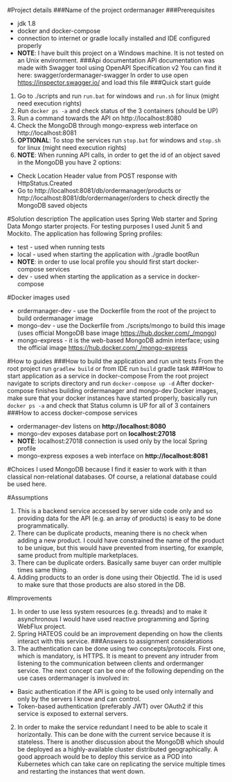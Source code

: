 #Project details
###Name of the project
ordermanager
###Prerequisites
* jdk 1.8
* docker and docker-compose
* connection to internet or gradle locally installed and IDE configured properly
* **NOTE**: I have built this project on a Windows machine. It is not tested on an Unix environment.
###Api documentation
API documentation was made with Swagger tool using OpenAPI Specification v2
You can find it here: swagger/ordermanager-swagger
In order to use open https://inspector.swagger.io/ and load this file
###Quick start guide
1. Go to ./scripts and run `run.bat` for windows and `run.sh` for linux (might need execution rights)
2. Run `docker ps -a` and check status of the 3 containers (should be UP)
3. Run a command towards the API on http://localhost:8080
4. Check the MongoDB through mongo-express web interface on http://localhost:8081
5. **OPTIONAL**: To stop the services run `stop.bat` for windows and `stop.sh` for linux (might need execution rights) 
6. **NOTE**: When running API calls, in order to get the id of an object saved in the MongoDB you have 2 options:
* Check Location Header value from POST response with HttpStatus.Created
* Go to http://localhost:8081/db/ordermanager/products or http://localhost:8081/db/ordermanager/orders to check directly the MongoDB saved objects 

#Solution description
The application uses Spring Web starter and Spring Data Mongo starter projects.
For testing purposes I used Junit 5 and Mockito.
The application has following Spring profiles:
* test - used when running tests
* local - used when starting the application with ./gradle bootRun
* **NOTE**: in order to use local profile you should first start docker-compose services
* dev - used when starting the application as a service in docker-compose

#Docker images used
* ordermanager-dev - use the Dockerfile from the root of the project to build ordermanager image
* mongo-dev - use the Dockerfile from ./scripts/mongo to build this image (uses official MongoDB base image https://hub.docker.com/_/mongo)
* mongo-express - it is the web-based MongoDB admin interface; using the official image https://hub.docker.com/_/mongo-express

#How to guides
###How to build the application and run unit tests
From the root project run `gradlew build` or from IDE run `build` gradle task
###How to start application as a service in docker-compose
From the root project navigate to scripts directory and run `docker-compose up -d`
After docker-compose finishes building ordermanager and mongo-dev Docker images, 
make sure that your docker instances have started properly, basically run `docker ps -a` 
and check that Status column is UP for all of 3 containers
###How to access docker-compose services
* ordermanager-dev listens on **http://localhost:8080**
* mongo-dev exposes database port on **localhost:27018**
* **NOTE**: localhost:27018 connection is used only by the local Spring profile 
* mongo-express exposes a web interface on **http://localhost:8081**

#Choices
I used MongoDB because I find it easier to work with it than classical non-relational databases. Of course, a relational database could be used here.

#Assumptions
1. This is a backend service accessed by server side code only and so providing data for the API (e.g. an array of products) is easy to be done programmatically.
2. There can be duplicate products, meaning there is no check when adding a new product.
I could have constrained the name of the product to be unique, but this would have prevented from inserting, for example, same product from multiple marketplaces.  
3. There can be duplicate orders. Basically same buyer can order multiple times same thing.
4. Adding products to an order is done using their ObjectId. The id is used to make sure that those products are also stored in the DB. 

#Improvements
1. In order to use less system resources (e.g. threads) and to make it asynchronous I would have used reactive programming and Spring WebFlux project.
2. Spring HATEOS could be an improvement depending on how the clients interact with this service.
###Answers to assignment considerations
1. The authentication can be done using two concepts/protocols. First one, which is mandatory, is HTTPS. 
It is meant to prevent any intruder from listening to the communication between clients and ordermanger service.
The next concept can be one of the following depending on the use cases ordermanager is involved in:
* Basic authentication if the API is going to be used only internally and only by the servers I know and can control.
* Token-based authentication (preferably JWT) over OAuth2 if this service is exposed to external servers.
2. In order to make the service redundant I need to be able to scale it horizontally. This can be done with the current service because it is stateless.
There is another discussion about the MongoDB which should be deployed as a highly-available cluster distributed geographically.
A good approach would be to deploy this service as a POD into Kubernetes which can take care on replicating the service multiple times and restarting the instances that went down. 
  

